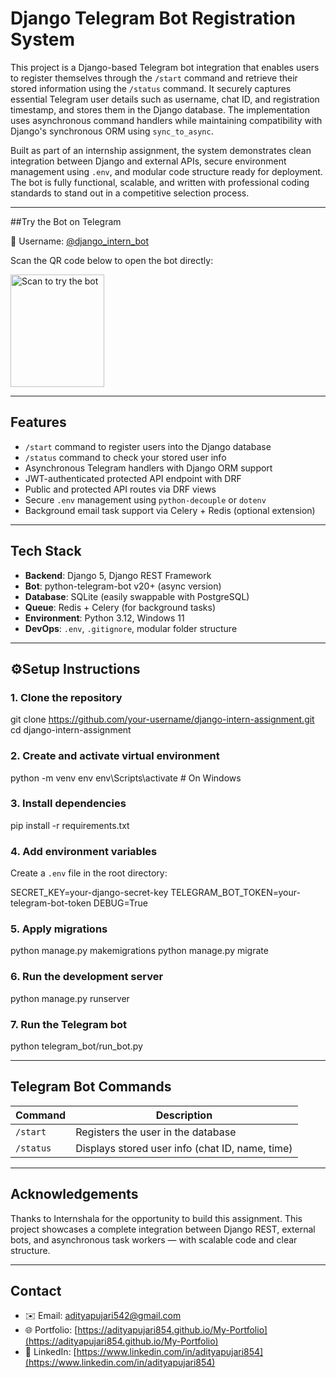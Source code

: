 # Django Telegram Bot Registration System

This project is a Django-based Telegram bot integration that enables users to register themselves through the `/start` command and retrieve their stored information using the `/status` command. It securely captures essential Telegram user details such as username, chat ID, and registration timestamp, and stores them in the Django database. The implementation uses asynchronous command handlers while maintaining compatibility with Django's synchronous ORM using `sync_to_async`.

Built as part of an internship assignment, the system demonstrates clean integration between Django and external APIs, secure environment management using `.env`, and modular code structure ready for deployment. The bot is fully functional, scalable, and written with professional coding standards to stand out in a competitive selection process.

---

##Try the Bot on Telegram

📲 Username: [@django_intern_bot](https://t.me/django_intern_bot)

Scan the QR code below to open the bot directly:

<img src="https://github.com/user-attachments/assets/abb3d1fe-ee17-42ac-a563-a2e5fc890c3a" alt="Scan to try the bot" width="150" height="180" />

---

## Features

- `/start` command to register users into the Django database  
- `/status` command to check your stored user info  
- Asynchronous Telegram handlers with Django ORM support  
- JWT-authenticated protected API endpoint with DRF  
- Public and protected API routes via DRF views  
- Secure `.env` management using `python-decouple` or `dotenv`  
- Background email task support via Celery + Redis (optional extension)

---

## Tech Stack

- **Backend**: Django 5, Django REST Framework  
- **Bot**: python-telegram-bot v20+ (async version)  
- **Database**: SQLite (easily swappable with PostgreSQL)  
- **Queue**: Redis + Celery (for background tasks)  
- **Environment**: Python 3.12, Windows 11  
- **DevOps**: `.env`, `.gitignore`, modular folder structure  

---

## ⚙Setup Instructions

### 1. Clone the repository

git clone https://github.com/your-username/django-intern-assignment.git
cd django-intern-assignment

### 2. Create and activate virtual environment

python -m venv env
env\Scripts\activate  # On Windows

### 3. Install dependencies

pip install -r requirements.txt

### 4. Add environment variables

Create a `.env` file in the root directory:

SECRET_KEY=your-django-secret-key
TELEGRAM_BOT_TOKEN=your-telegram-bot-token
DEBUG=True

### 5. Apply migrations

python manage.py makemigrations
python manage.py migrate

### 6. Run the development server

python manage.py runserver

### 7. Run the Telegram bot

python telegram_bot/run_bot.py

---

## Telegram Bot Commands

| Command   | Description                                     |
| --------- | ----------------------------------------------- |
| `/start`  | Registers the user in the database              |
| `/status` | Displays stored user info (chat ID, name, time) |

---

## Acknowledgements

Thanks to Internshala for the opportunity to build this assignment. This project showcases a complete integration between Django REST, external bots, and asynchronous task workers — with scalable code and clear structure.

---

## Contact

* ✉️ Email: [adityapujari542@gmail.com](mailto:adityapujari542@gmail.com)
* 🌐 Portfolio: [https://adityapujari854.github.io/My-Portfolio](https://adityapujari854.github.io/My-Portfolio)
* 💼 LinkedIn: [https://www.linkedin.com/in/adityapujari854](https://www.linkedin.com/in/adityapujari854)
